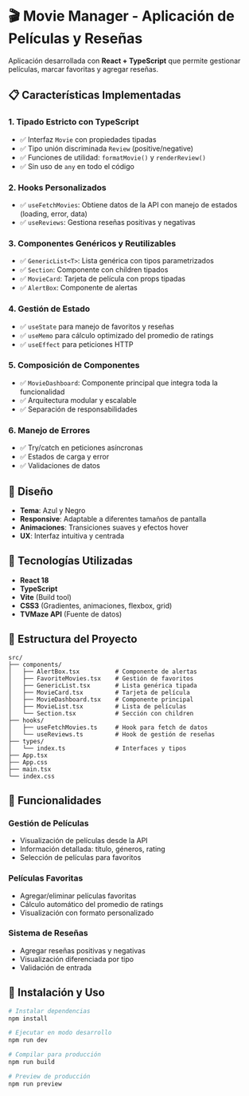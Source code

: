 # 🎬 Movie Manager - Aplicación de Películas y Reseñas

Aplicación desarrollada con **React + TypeScript** que permite gestionar películas, marcar favoritas y agregar reseñas.

## 📋 Características Implementadas

### 1. **Tipado Estricto con TypeScript**
- ✅ Interfaz `Movie` con propiedades tipadas
- ✅ Tipo unión discriminada `Review` (positive/negative)
- ✅ Funciones de utilidad: `formatMovie()` y `renderReview()`
- ✅ Sin uso de `any` en todo el código

### 2. **Hooks Personalizados**
- ✅ `useFetchMovies`: Obtiene datos de la API con manejo de estados (loading, error, data)
- ✅ `useReviews`: Gestiona reseñas positivas y negativas

### 3. **Componentes Genéricos y Reutilizables**
- ✅ `GenericList<T>`: Lista genérica con tipos parametrizados
- ✅ `Section`: Componente con children tipados
- ✅ `MovieCard`: Tarjeta de película con props tipadas
- ✅ `AlertBox`: Componente de alertas

### 4. **Gestión de Estado**
- ✅ `useState` para manejo de favoritos y reseñas
- ✅ `useMemo` para cálculo optimizado del promedio de ratings
- ✅ `useEffect` para peticiones HTTP

### 5. **Composición de Componentes**
- ✅ `MovieDashboard`: Componente principal que integra toda la funcionalidad
- ✅ Arquitectura modular y escalable
- ✅ Separación de responsabilidades

### 6. **Manejo de Errores**
- ✅ Try/catch en peticiones asíncronas
- ✅ Estados de carga y error
- ✅ Validaciones de datos

## 🎨 Diseño

- **Tema**: Azul y Negro
- **Responsive**: Adaptable a diferentes tamaños de pantalla
- **Animaciones**: Transiciones suaves y efectos hover
- **UX**: Interfaz intuitiva y centrada

## 🚀 Tecnologías Utilizadas

- **React 18**
- **TypeScript**
- **Vite** (Build tool)
- **CSS3** (Gradientes, animaciones, flexbox, grid)
- **TVMaze API** (Fuente de datos)

## 📁 Estructura del Proyecto

```
src/
├── components/
│   ├── AlertBox.tsx          # Componente de alertas
│   ├── FavoriteMovies.tsx    # Gestión de favoritos
│   ├── GenericList.tsx       # Lista genérica tipada
│   ├── MovieCard.tsx         # Tarjeta de película
│   ├── MovieDashboard.tsx    # Componente principal
│   ├── MovieList.tsx         # Lista de películas
│   └── Section.tsx           # Sección con children
├── hooks/
│   ├── useFetchMovies.ts     # Hook para fetch de datos
│   └── useReviews.ts         # Hook de gestión de reseñas
├── types/
│   └── index.ts              # Interfaces y tipos
├── App.tsx
├── App.css
├── main.tsx
└── index.css
```

## 🎯 Funcionalidades

### Gestión de Películas
- Visualización de películas desde la API
- Información detallada: título, géneros, rating
- Selección de películas para favoritos

### Películas Favoritas
- Agregar/eliminar películas favoritas
- Cálculo automático del promedio de ratings
- Visualización con formato personalizado

### Sistema de Reseñas
- Agregar reseñas positivas y negativas
- Visualización diferenciada por tipo
- Validación de entrada

## 🔧 Instalación y Uso

```bash
# Instalar dependencias
npm install

# Ejecutar en modo desarrollo
npm run dev

# Compilar para producción
npm run build

# Preview de producción
npm run preview
```

